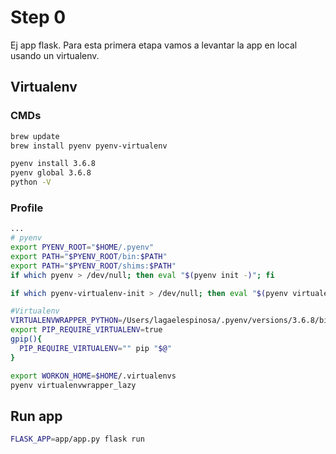 # Step 0

Ej app flask.
Para esta primera etapa vamos a levantar la app en local usando un virtualenv.

## Virtualenv

### CMDs

```bash
brew update
brew install pyenv pyenv-virtualenv

pyenv install 3.6.8
pyenv global 3.6.8
python -V
```

### Profile

```bash
...
# pyenv
export PYENV_ROOT="$HOME/.pyenv"
export PATH="$PYENV_ROOT/bin:$PATH"
export PATH="$PYENV_ROOT/shims:$PATH"
if which pyenv > /dev/null; then eval "$(pyenv init -)"; fi

if which pyenv-virtualenv-init > /dev/null; then eval "$(pyenv virtualenv-init -)"; fi

#Virtualenv
VIRTUALENVWRAPPER_PYTHON=/Users/lagaelespinosa/.pyenv/versions/3.6.8/bin/python
export PIP_REQUIRE_VIRTUALENV=true
gpip(){
  PIP_REQUIRE_VIRTUALENV="" pip "$@"
}

export WORKON_HOME=$HOME/.virtualenvs
pyenv virtualenvwrapper_lazy
```

## Run app

```bash
FLASK_APP=app/app.py flask run
```
